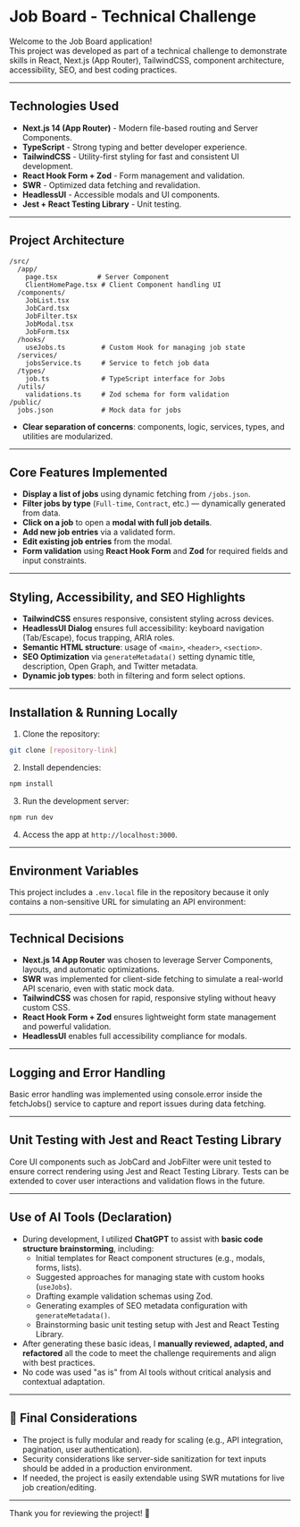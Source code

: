 # Job Board - Technical Challenge

Welcome to the Job Board application!  
This project was developed as part of a technical challenge to demonstrate skills in React, Next.js (App Router), TailwindCSS, component architecture, accessibility, SEO, and best coding practices.

---

## Technologies Used

- **Next.js 14 (App Router)** - Modern file-based routing and Server Components.
- **TypeScript** - Strong typing and better developer experience.
- **TailwindCSS** - Utility-first styling for fast and consistent UI development.
- **React Hook Form + Zod** - Form management and validation.
- **SWR** - Optimized data fetching and revalidation.
- **HeadlessUI** - Accessible modals and UI components.
- **Jest + React Testing Library** - Unit testing.

---

## Project Architecture

```
/src/
  /app/
    page.tsx          # Server Component
    ClientHomePage.tsx # Client Component handling UI
  /components/
    JobList.tsx
    JobCard.tsx
    JobFilter.tsx
    JobModal.tsx
    JobForm.tsx
  /hooks/
    useJobs.ts         # Custom Hook for managing job state
  /services/
    jobsService.ts     # Service to fetch job data
  /types/
    job.ts             # TypeScript interface for Jobs
  /utils/
    validations.ts     # Zod schema for form validation
/public/
  jobs.json            # Mock data for jobs
```

- **Clear separation of concerns**: components, logic, services, types, and utilities are modularized.

---

## Core Features Implemented

- **Display a list of jobs** using dynamic fetching from `/jobs.json`.
- **Filter jobs by type** (`Full-time`, `Contract`, etc.) — dynamically generated from data.
- **Click on a job** to open a **modal with full job details**.
- **Add new job entries** via a validated form.
- **Edit existing job entries** from the modal.
- **Form validation** using **React Hook Form** and **Zod** for required fields and input constraints.

---

## Styling, Accessibility, and SEO Highlights

- **TailwindCSS** ensures responsive, consistent styling across devices.
- **HeadlessUI Dialog** ensures full accessibility: keyboard navigation (Tab/Escape), focus trapping, ARIA roles.
- **Semantic HTML structure**: usage of `<main>`, `<header>`, `<section>`.
- **SEO Optimization** via `generateMetadata()` setting dynamic title, description, Open Graph, and Twitter metadata.
- **Dynamic job types**: both in filtering and form select options.

---

## Installation & Running Locally

1. Clone the repository:

```bash
git clone [repository-link]
```

2. Install dependencies:

```bash
npm install
```

3. Run the development server:

```bash
npm run dev
```

4. Access the app at `http://localhost:3000`.

---

##  Environment Variables

This project includes a `.env.local` file in the repository because it only contains a non-sensitive URL for simulating an API environment:

---

##  Technical Decisions

- **Next.js 14 App Router** was chosen to leverage Server Components, layouts, and automatic optimizations.
- **SWR** was implemented for client-side fetching to simulate a real-world API scenario, even with static mock data.
- **TailwindCSS** was chosen for rapid, responsive styling without heavy custom CSS.
- **React Hook Form + Zod** ensures lightweight form state management and powerful validation.
- **HeadlessUI** enables full accessibility compliance for modals.

---

## Logging and Error Handling
Basic error handling was implemented using console.error inside the fetchJobs() service to capture and report issues during data fetching.

---

## Unit Testing with Jest and React Testing Library
Core UI components such as JobCard and JobFilter were unit tested to ensure correct rendering using Jest and React Testing Library.
Tests can be extended to cover user interactions and validation flows in the future.

--- 

##  Use of AI Tools (Declaration)

- During development, I utilized **ChatGPT** to assist with **basic code structure brainstorming**, including:
  - Initial templates for React component structures (e.g., modals, forms, lists).
  - Suggested approaches for managing state with custom hooks (`useJobs`).
  - Drafting example validation schemas using Zod.
  - Generating examples of SEO metadata configuration with `generateMetadata()`.
  - Brainstorming basic unit testing setup with Jest and React Testing Library.
- After generating these basic ideas, I **manually reviewed, adapted, and refactored** all the code to meet the challenge requirements and align with best practices.
- No code was used "as is" from AI tools without critical analysis and contextual adaptation.

---

## 📢 Final Considerations

- The project is fully modular and ready for scaling (e.g., API integration, pagination, user authentication).
- Security considerations like server-side sanitization for text inputs should be added in a production environment.
- If needed, the project is easily extendable using SWR mutations for live job creation/editing.

---

Thank you for reviewing the project! 🚀

